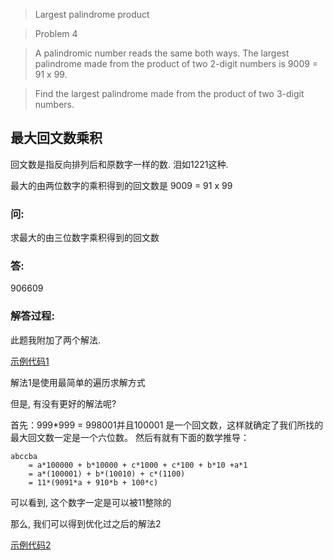 >Largest palindrome product 

>Problem 4

>A palindromic number reads the same both ways. The largest palindrome made from the product of two 2-digit numbers is
9009 = 91 x 99.

>Find the largest palindrome made from the product of two 3-digit numbers.

## 最大回文数乘积

回文数是指反向排列后和原数字一样的数. 泪如1221这种.

最大的由两位数字的乘积得到的回文数是 9009 = 91 x 99
 
### 问:
求最大的由三位数字乘积得到的回文数

### 答:
906609

### 解答过程:

此题我附加了两个解法. 

[示例代码1](problem_4_1.py)

解法1是使用最简单的遍历求解方式

但是, 有没有更好的解法呢?

首先：999*999 = 998001并且100001 是一个回文数，这样就确定了我们所找的最大回文数一定是一个六位数。
然后有就有下面的数学推导：
```
abccba  
    = a*100000 + b*10000 + c*1000 + c*100 + b*10 +a*1
    = a*(100001) + b*(10010) + c*(1100)
    = 11*(9091*a + 910*b + 100*c)
```
可以看到, 这个数字一定是可以被11整除的

那么,  我们可以得到优化过之后的解法2

[示例代码2](problem_4_2.py)